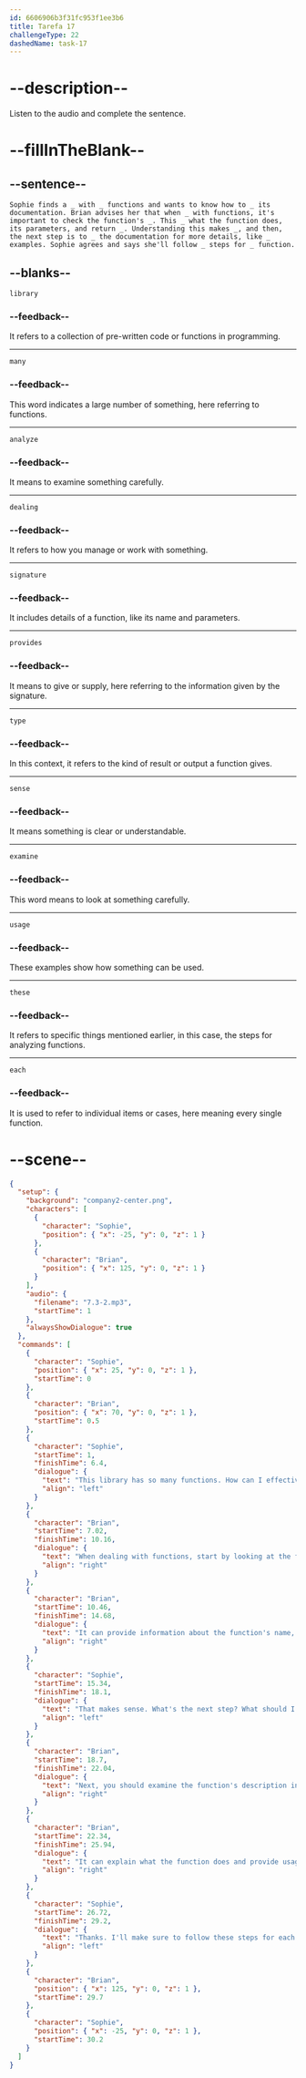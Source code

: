 ```yaml
---
id: 6606906b3f31fc953f1ee3b6
title: Tarefa 17
challengeType: 22
dashedName: task-17
---
```


<!-- (Audio) The whole dialogue -->

# --description--

Listen to the audio and complete the sentence.

# --fillInTheBlank--

## --sentence--

`Sophie finds a _ with _ functions and wants to know how to _ its documentation. Brian advises her that when _ with functions, it's important to check the function's _. This _ what the function does, its parameters, and return _. Understanding this makes _, and then, the next step is to _ the documentation for more details, like _ examples. Sophie agrees and says she'll follow _ steps for _ function.`

## --blanks--

`library`

### --feedback--

It refers to a collection of pre-written code or functions in programming.

---

`many`

### --feedback--

This word indicates a large number of something, here referring to functions.

---

`analyze`

### --feedback--

It means to examine something carefully.

---

`dealing`

### --feedback--

It refers to how you manage or work with something.

---

`signature`

### --feedback--

It includes details of a function, like its name and parameters.

---

`provides`

### --feedback--

It means to give or supply, here referring to the information given by the signature.

---

`type`

### --feedback--

In this context, it refers to the kind of result or output a function gives.

---

`sense`

### --feedback--

It means something is clear or understandable.

---

`examine`

### --feedback--

This word means to look at something carefully.

---

`usage`

### --feedback--

These examples show how something can be used.

---

`these`

### --feedback--

It refers to specific things mentioned earlier, in this case, the steps for analyzing functions.

---

`each`

### --feedback--

It is used to refer to individual items or cases, here meaning every single function.

# --scene--

```json
{
  "setup": {
    "background": "company2-center.png",
    "characters": [
      {
        "character": "Sophie",
        "position": { "x": -25, "y": 0, "z": 1 }
      },
      {
        "character": "Brian",
        "position": { "x": 125, "y": 0, "z": 1 }
      }
    ],
    "audio": {
      "filename": "7.3-2.mp3",
      "startTime": 1
    },
    "alwaysShowDialogue": true
  },
  "commands": [
    {
      "character": "Sophie",
      "position": { "x": 25, "y": 0, "z": 1 },
      "startTime": 0
    },
    {
      "character": "Brian",
      "position": { "x": 70, "y": 0, "z": 1 },
      "startTime": 0.5
    },
    {
      "character": "Sophie",
      "startTime": 1,
      "finishTime": 6.4,
      "dialogue": {
        "text": "This library has so many functions. How can I effectively analyze the documentation for them?",
        "align": "left"
      }
    },
    {
      "character": "Brian",
      "startTime": 7.02,
      "finishTime": 10.16,
      "dialogue": {
        "text": "When dealing with functions, start by looking at the function's signature.",
        "align": "right"
      }
    },
    {
      "character": "Brian",
      "startTime": 10.46,
      "finishTime": 14.68,
      "dialogue": {
        "text": "It can provide information about the function's name, parameters, and return type.",
        "align": "right"
      }
    },
    {
      "character": "Sophie",
      "startTime": 15.34,
      "finishTime": 18.1,
      "dialogue": {
        "text": "That makes sense. What's the next step? What should I do then?",
        "align": "left"
      }
    },
    {
      "character": "Brian",
      "startTime": 18.7,
      "finishTime": 22.04,
      "dialogue": {
        "text": "Next, you should examine the function's description in the documentation.",
        "align": "right"
      }
    },
    {
      "character": "Brian",
      "startTime": 22.34,
      "finishTime": 25.94,
      "dialogue": {
        "text": "It can explain what the function does and provide usage examples.",
        "align": "right"
      }
    },
    {
      "character": "Sophie",
      "startTime": 26.72,
      "finishTime": 29.2,
      "dialogue": {
        "text": "Thanks. I'll make sure to follow these steps for each function.",
        "align": "left"
      }
    },
    {
      "character": "Brian",
      "position": { "x": 125, "y": 0, "z": 1 },
      "startTime": 29.7
    },
    {
      "character": "Sophie",
      "position": { "x": -25, "y": 0, "z": 1 },
      "startTime": 30.2
    }
  ]
}
```
